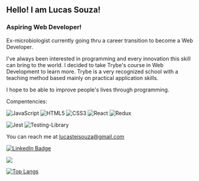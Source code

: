 ## Hello! I am **Lucas Souza**!

### Aspiring Web Developer!

Ex-microbiologist currently going thru a career transition to become a Web Developer.

I've always been interested in programming and every innovation this skill can bring to the world.
I decided to take Trybe's course in Web Development to learn more.
Trybe is a very recognized school with a teaching method based mainly on practical application skills.

I hope to be able to improve people's lives through programming.
 
 Compentencies:
 
 ![JavaScript](https://img.shields.io/badge/javascript-%23323330.svg?style=plastic&logo=javascript&logoColor=%23F7DF1E)
 ![HTML5](https://img.shields.io/badge/html5-%23E34F26.svg?style=plastic&logo=html5&logoColor=white)
 ![CSS3](https://img.shields.io/badge/css3-%231572B6.svg?style=plastic&logo=css3&logoColor=white)
 ![React](https://img.shields.io/badge/react-%2320232a.svg?style=plastic&logo=react&logoColor=%2361DAFB)
 ![Redux](https://img.shields.io/badge/redux-%23593d88.svg?style=plastic&logo=redux&logoColor=white)
 
 ![Jest](https://img.shields.io/badge/-jest-%23C21325?style=plastic&logo=jest&logoColor=white)
 ![Testing-Library](https://img.shields.io/badge/-TestingLibrary-%23E33332?style=plastic&logo=testing-library&logoColor=white)
 
 You can reach me at lucasteisouza@gmail.com
 
 [![LinkedIn Badge](https://img.shields.io/badge/-LinkedIn-blue?style=plastic&logo=Linkedin&logoColor=white&link=https://www.linkedin.com/in/lucasteisouza/)](https://www.linkedin.com/in/lucasteisouza/)
 
 [![](https://img.shields.io/badge/WhatsApp-25D366?style=plastic&logo=whatsapp&logoColor=white)](https://api.whatsapp.com/send?phone=5531975441211) 
 
[![Top Langs](https://github-readme-stats.vercel.app/api/top-langs/?username=Lucasteisouza&layout=compact)](https://github.com/Lucasteisouza/github-readme-stats)

<!---
- 👋 Hi, I’m Lucas Souza
- 👀 I’m interested in ...
- 🌱 I’m currently learning ...
- 💞️ I’m looking to collaborate on ...
- 📫 How to reach me ...


Lucasteisouza/Lucasteisouza is a ✨ special ✨ repository because its `README.md` (this file) appears on your GitHub profile.
You can click the Preview link to take a look at your changes.
--->
